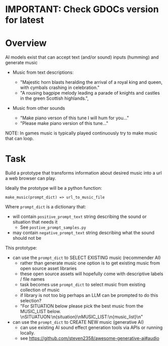 # IMPORTANT: Check GDOCs version for latest

# Overview

AI models exist that can accept text (and/or sound) inputs (humming) and generate music

* Music from text descriptions:
    * "Majestic horn blasts heralding the arrival of a royal king and queen, with cymbals crashing in celebration."
    * "A rousing bagpipe melody leading a parade of knights and castles in the green Scottish highlands.",

* Music from other sounds
    * "Make piano verson of this tune I will hum for you..."
    * "Please make piano version of this tune..."

NOTE: In games music is typically played continuously try to make music that can loop.

# Task

Build a prototype that transforms information about desired music into a url a web browser can play.

Ideally the prototype will be a python function:

```make_music(prompt_dict) => url_to_music_file```

Where `prompt_dict` is a dictionary that:
* will contain `positive_prompt_text` string describing the sound or situation that needs it
    * See `postive_prompt_samples.py`
* may contain `negative_prompt_text` string describing what the sound should not be

This prototype:
* can use the `prompt_dict` to SELECT EXISTING music (recommender AI)
    * rather than generate music one option is to get existing music from open source asset libraries
    * these open source assets will hopefully come with descriptive labels / file names
    * task becomes use `prompt_dict` to select music from existing collection of music
    * if library is not too big perhaps an LLM can be prompted to do this selection?
    * "For SITUATION below please pick the best music from the MUSIC_LIST below. \nSITUATUON:\n{situation}\nMUSIC_LIST:\n{music_list}\n"
* can use the `prompt_dict` to CREATE NEW music (generative AI)
    * can use existing AI sound effect generation tools via APIs or running locally.
    * see https://github.com/steven2358/awesome-generative-ai#audio
